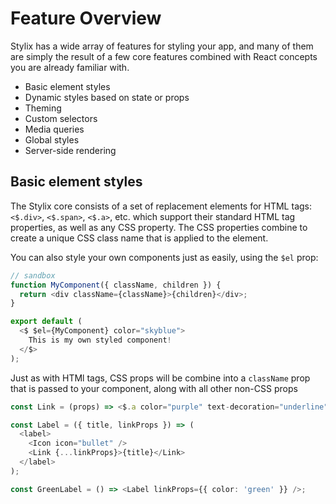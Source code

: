 # Feature Overview

Stylix has a wide array of features for styling your app, and many of them are simply the result of
a few core features combined with React concepts you are already familiar with.

- Basic element styles
- Dynamic styles based on state or props
- Theming
- Custom selectors
- Media queries
- Global styles
- Server-side rendering

## Basic element styles

The Stylix core consists of a set of replacement elements for HTML tags: `<$.div>`, `<$.span>`,
`<$.a>`, etc. which support their standard HTML tag properties, as well as any CSS property. The CSS
properties combine to create a unique CSS class name that is applied to the element.

You can also style your own components just as easily, using the `$el` prop:

```typescript jsx
// sandbox
function MyComponent({ className, children }) {
  return <div className={className}>{children}</div>;
}

export default (
  <$ $el={MyComponent} color="skyblue">
    This is my own styled component!
  </$>
);
```

Just as with HTMl tags, CSS props will be combine into a `className` prop that is passed to your
component, along with all other non-CSS props

```typescript jsx
const Link = (props) => <$.a color="purple" text-decoration="underline" {...props} />;

const Label = ({ title, linkProps }) => (
  <label>
    <Icon icon="bullet" />
    <Link {...linkProps}>{title}</Link>
  </label>
);

const GreenLabel = () => <Label linkProps={{ color: 'green' }} />;
```
